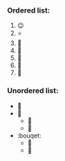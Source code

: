 ### Ordered list:
1. :wink:
2. :star:
  1. :star2:
  2. :dizzy:
3. :poop:
  1. :hankey:
  2. :shit:
  
### Unordered list:
* :turtle:
* :bug:
  * :ant:
  * :honeybee:
* :bouqet:
  * :rose:
  * :tulip:
